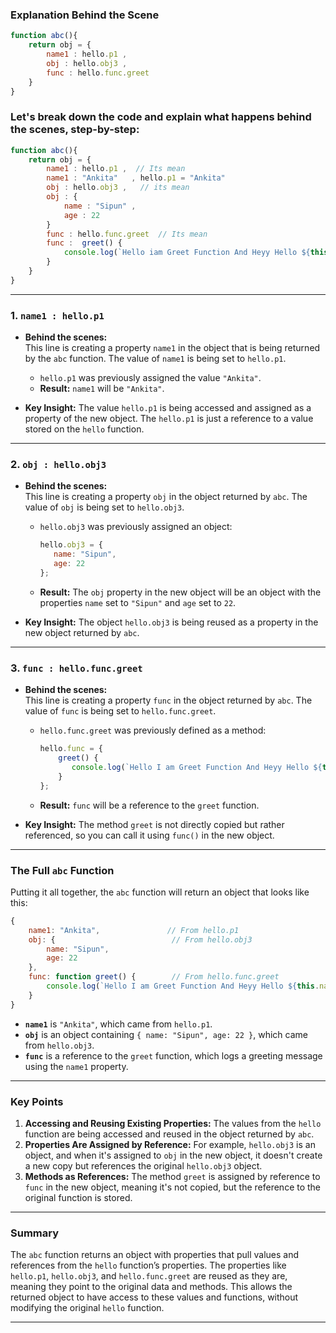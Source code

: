 ### **Explanation Behind the Scene**
```javascript
function abc(){
    return obj = {
        name1 : hello.p1 ,
        obj : hello.obj3 ,
        func : hello.func.greet
    }
}
```
### Let's break down the code and explain what happens behind the scenes, step-by-step:

```javascript
function abc(){
    return obj = {
        name1 : hello.p1 ,  // Its mean 
        name1 : "Ankita"   , hello.p1 = "Ankita"
        obj : hello.obj3 ,   // its mean 
        obj : {
            name : "Sipun" , 
            age : 22
        }
        func : hello.func.greet  // Its mean 
        func :  greet() {
            console.log(`Hello iam Greet Function And Heyy Hello ${this.name1}`);
        }
    }
}
```

---

### **1. `name1 : hello.p1`**

- **Behind the scenes:**  
   This line is creating a property `name1` in the object that is being returned by the `abc` function. The value of `name1` is being set to `hello.p1`.  
   - `hello.p1` was previously assigned the value `"Ankita"`.
   - **Result:** `name1` will be `"Ankita"`.

- **Key Insight:** The value `hello.p1` is being accessed and assigned as a property of the new object. The `hello.p1` is just a reference to a value stored on the `hello` function.

---

### **2. `obj : hello.obj3`**

- **Behind the scenes:**  
   This line is creating a property `obj` in the object returned by `abc`. The value of `obj` is being set to `hello.obj3`.  
   - `hello.obj3` was previously assigned an object:
     ```javascript
     hello.obj3 = {
        name: "Sipun",
        age: 22
     };
     ```
   - **Result:** The `obj` property in the new object will be an object with the properties `name` set to `"Sipun"` and `age` set to `22`.

- **Key Insight:** The object `hello.obj3` is being reused as a property in the new object returned by `abc`.

---

### **3. `func : hello.func.greet`**

- **Behind the scenes:**  
   This line is creating a property `func` in the object returned by `abc`. The value of `func` is being set to `hello.func.greet`.  
   - `hello.func.greet` was previously defined as a method:
     ```javascript
     hello.func = {
         greet() {
            console.log(`Hello I am Greet Function And Heyy Hello ${this.name1}`);
         }
     };
     ```
   - **Result:** `func` will be a reference to the `greet` function.

- **Key Insight:** The method `greet` is not directly copied but rather referenced, so you can call it using `func()` in the new object.

---

### **The Full `abc` Function**

Putting it all together, the `abc` function will return an object that looks like this:

```javascript
{
    name1: "Ankita",               // From hello.p1
    obj: {                          // From hello.obj3
        name: "Sipun",
        age: 22
    },
    func: function greet() {        // From hello.func.greet
        console.log(`Hello I am Greet Function And Heyy Hello ${this.name1}`);
    }
}
```

- **`name1`** is `"Ankita"`, which came from `hello.p1`.
- **`obj`** is an object containing `{ name: "Sipun", age: 22 }`, which came from `hello.obj3`.
- **`func`** is a reference to the `greet` function, which logs a greeting message using the `name1` property.

---

### **Key Points**
1. **Accessing and Reusing Existing Properties:** The values from the `hello` function are being accessed and reused in the object returned by `abc`.
2. **Properties Are Assigned by Reference:** For example, `hello.obj3` is an object, and when it's assigned to `obj` in the new object, it doesn't create a new copy but references the original `hello.obj3` object.
3. **Methods as References:** The method `greet` is assigned by reference to `func` in the new object, meaning it's not copied, but the reference to the original function is stored.

---

### **Summary**

The `abc` function returns an object with properties that pull values and references from the `hello` function’s properties. The properties like `hello.p1`, `hello.obj3`, and `hello.func.greet` are reused as they are, meaning they point to the original data and methods. This allows the returned object to have access to these values and functions, without modifying the original `hello` function.

---